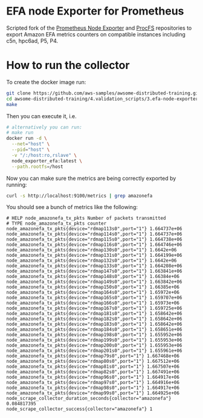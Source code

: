 # EFA node Exporter for Prometheus

Scripted fork of the [Prometheus Node Exporter](https://github.com/prometheus/node_exporter) and [ProcFS](https://github.com/prometheus/procfs) repositories to export Amazon EFA metrics counters on compatible instances including c5n, hpc6ad, P5, P4.

# How to run the collector

To create the docker image run:

```bash
git clone https://github.com/aws-samples/awsome-distributed-training.git
cd awsome-distributed-training/4.validation_scripts/3.efa-node-exporter
make
```

Then you can execute it, i.e.

```bash
# alternatively you can run:
# make run
docker run -d \
  --net="host" \
  --pid="host" \
  -v "/:/host:ro,rslave" \
  node_exporter_efa:latest \
  --path.rootfs=/host
```

Now you can make sure the metrics are being correctly exported by running:

```bash
curl -s http://localhost:9100/metrics | grep amazonefa
```

You should see a bunch of metrics like the following:

```
# HELP node_amazonefa_tx_pkts Number of packets transmitted
# TYPE node_amazonefa_tx_pkts counter
node_amazonefa_tx_pkts{device="rdmap113s0",port="1"} 1.664737e+06
node_amazonefa_tx_pkts{device="rdmap114s0",port="1"} 1.664737e+06
node_amazonefa_tx_pkts{device="rdmap115s0",port="1"} 1.664738e+06
node_amazonefa_tx_pkts{device="rdmap116s0",port="1"} 1.664746e+06
node_amazonefa_tx_pkts{device="rdmap130s0",port="1"} 1.6642e+06
node_amazonefa_tx_pkts{device="rdmap131s0",port="1"} 1.664199e+06
node_amazonefa_tx_pkts{device="rdmap132s0",port="1"} 1.6642e+06
node_amazonefa_tx_pkts{device="rdmap133s0",port="1"} 1.664208e+06
node_amazonefa_tx_pkts{device="rdmap147s0",port="1"} 1.663841e+06
node_amazonefa_tx_pkts{device="rdmap148s0",port="1"} 1.66384e+06
node_amazonefa_tx_pkts{device="rdmap149s0",port="1"} 1.663842e+06
node_amazonefa_tx_pkts{device="rdmap150s0",port="1"} 1.66385e+06
node_amazonefa_tx_pkts{device="rdmap164s0",port="1"} 1.65972e+06
node_amazonefa_tx_pkts{device="rdmap165s0",port="1"} 1.659707e+06
node_amazonefa_tx_pkts{device="rdmap166s0",port="1"} 1.65973e+06
node_amazonefa_tx_pkts{device="rdmap167s0",port="1"} 1.659725e+06
node_amazonefa_tx_pkts{device="rdmap181s0",port="1"} 1.658642e+06
node_amazonefa_tx_pkts{device="rdmap182s0",port="1"} 1.658642e+06
node_amazonefa_tx_pkts{device="rdmap183s0",port="1"} 1.658642e+06
node_amazonefa_tx_pkts{device="rdmap184s0",port="1"} 1.658651e+06
node_amazonefa_tx_pkts{device="rdmap198s0",port="1"} 1.655952e+06
node_amazonefa_tx_pkts{device="rdmap199s0",port="1"} 1.655953e+06
node_amazonefa_tx_pkts{device="rdmap200s0",port="1"} 1.655953e+06
node_amazonefa_tx_pkts{device="rdmap201s0",port="1"} 1.655961e+06
node_amazonefa_tx_pkts{device="rdmap79s0",port="1"} 1.667468e+06
node_amazonefa_tx_pkts{device="rdmap80s0",port="1"} 1.667512e+06
node_amazonefa_tx_pkts{device="rdmap81s0",port="1"} 1.667507e+06
node_amazonefa_tx_pkts{device="rdmap82s0",port="1"} 1.667491e+06
node_amazonefa_tx_pkts{device="rdmap96s0",port="1"} 1.664917e+06
node_amazonefa_tx_pkts{device="rdmap97s0",port="1"} 1.664916e+06
node_amazonefa_tx_pkts{device="rdmap98s0",port="1"} 1.664917e+06
node_amazonefa_tx_pkts{device="rdmap99s0",port="1"} 1.664925e+06
node_scrape_collector_duration_seconds{collector="amazonefa"} 0.084817395
node_scrape_collector_success{collector="amazonefa"} 1
```
